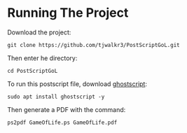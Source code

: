 # Running The Project
Download the project: 

```
git clone https://github.com/tjwalkr3/PostScriptGoL.git
```

Then enter he directory: 

```
cd PostScriptGoL
```

To run this postscript file, download <a href="https://www.ghostscript.com/" target="_blank">ghostscript</a>: 

```
sudo apt install ghostscript -y
```

Then generate a PDF with the command: 

```
ps2pdf GameOfLife.ps GameOfLife.pdf
```
